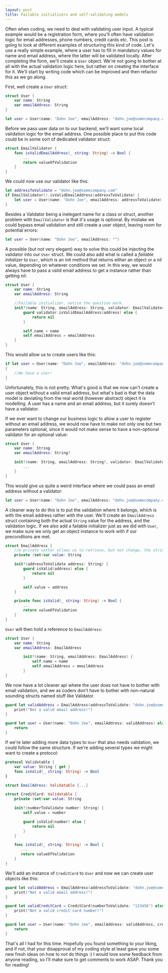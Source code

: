 ```yaml
---
layout: post
title: Failable initializers and self-validating models
---
```


Often when coding, we need to deal with validating user input. A typical example would be a registration form, where you'll often have validation logic for email addresses, phone numbers, credit cards etc. This post is going to look at different examples of structuring this kind of code. Let's use a really simple example, where a user has to fill in mandatory values for name and email address, where the latter will be validated locally. After completing the form, we'll create a ```User``` object. We're not going to bother at all with the actual validation logic here, but rather on creating the interface for it. We'll start by writing code which can be improved and then refactor this as we go along.

First, well create a ```User``` struct:

```swift
struct User {
    var name: String
    var emailAddress: String
}

let user = User(name: "Dohn Joe", emailAddress: "dohn.joe@somecompany.com")
```

Before we pass user data on to our backend, we'll want some local validation logic for the email address. One possible place to put this code could be in some sort of dedicated validator struct:

```swift
struct EmailValidator {
    func isValidEmailAddress(_ string: String) -> Bool {
        ...
        return valueOfValidation
    }
}
```

We could now use our validator like this:

```swift
let addressToValidate = "dohn.joe@somecompany.com"
if EmailValidator().isValidEmailAddress(addressToValidate) {
    let user = User(name: "Dohn Joe", emailAddress: addressToValidate)
}
```

Besides a Validator being a inelegant name for a class or struct, another problem with ```EmailValidator``` is that it's usage is optional. By mistake we could bypass email validation and still create a user object, leaving room for potential errors:

```swift
let user = User(name: "Dohn Joe", emailAddress: "")
```

A possible (but not very elegant) way to solve this could be injecting the validator into our ```User``` struct. We could also add what is called a *failable initalizer* to ```User```, which is an init method that returns either an object or a nil value, depending on whatever conditions we set. In this way, we would always have to pass a valid email address to get a instance rather than getting nil:

```swift
struct User {
    var name: String
    var emailAddress: String

    //Failable initializer, notice the question mark
    init?(name: String, emailAddress: String, validator: EmailValidator) {
        guard validator.isValidEmailAddress(address) else {
            return nil
        }

        self.name = name
        self.emailAddress = emailAddress
    }
}
```

This would allow us to create users like this:

```swift
if let user = User(name: "Dohn Joe", emailAddress: "dohn.joe@somecompany.com", validator: EmailValidator())
{
    //We have a user!
}
```

Unfortunately, this is not pretty. What's good is that we now can't create a user object without a valid email address, but what's bad is that the data model is deviating from the real world (however abstract) object it is modelling. A user has a name and an email address, but it surely doesn't have a validator.

If we ever want to change our business logic to allow a user to register without an email address, we would now have to make not only one but two parameters optional, since it would not make sense to have a non-optional validator for an optional value:

```swift
struct User {
    var name: String
    var emailAddress: String?

    init?(name: String, emailAddress: String?, validator: EmailValidator?) {
        ...
    }
}
```

This would give us quite a weird interface where we could pass an email address without a validator:

```swift
let user = User(name: "Dohn Joe", emailAddress: "dohn.joe@somecompany.com", validator: nil)
```


A cleaner way to do this is to put the validation where it belongs, which is with the email address rather with the user. We'll create an ```EmailAddress``` struct containing both the actual ```String``` value for the address, and the validation logic. If we also add a failable initializer just as we did with ```User```, we make sure we only get an object instance to work with if our precondtions are met.

```swift
struct EmailAddress {
    //A private setter allows us to retrieve, but not change, the string value from outside our struct
    private (set)var value: String

    init?(addressToValidate address: String) {
        guard isValid(address) else {
            return nil
        }

        self.value = address
    }

    private func isValid(_ string: String) -> Bool {
        ...
        return valueOfValidation
    }
}
```

```User``` will then hold a reference to ```EmailAddress```:

```swift
struct User {
    var name: String
    var emailAddress: EmailAddress

        init?(name: String, emailAddress: EmailAddress) {
            self.name = name
            self.emailAddress = emailAddress
        }
}
```

We now have a lot cleaner api where the user does not have to bother with email validation, and we as coders don't have to bother with non-natural sounding structs named stuff like Validator.

```swift
guard let validAddress = EmailAddress(addressToValidate: "dohn.joe@somecompany.com") else {
    print("Not a valid email address!")
}

guard let user = User(name: "Dohn Joe", emailAddress: validAddress) else {
    return
}
```

If we're later adding more data types to ```User``` that also needs validation, we could follow the same structure. If we're adding several types we might want to create a protocol:

```swift
protocol Validatable {
    var value: String { get }
    func isValid(_ string: String) -> Bool
}

struct EmailAdress: Validatable {...}

struct CreditCard: Validatable {
    private (set)var value: String

    init?(numberToValidate number: String) {
        self.value = number

        guard isValid(number) else {
            return nil
        }
    }

    func isValid(_ string: String) -> Bool {
       ...
       return valueOfValidation
    }
}
```

We'll add an instance of ```CreditCard``` to ```User``` and now we can create user objects like this:

```swift
guard let validAddress = EmailAddress(addressToValidate: "dohn.joe@somecompany.com") else {
    print("Not a valid email address!")
}

guard let validCreditCard = CreditCard(numberToValidate: "123456") else {
    print("Not a valid credit card number!")
}

guard let user = User(name: "Dohn Joe", emailAddress: validAddress, creditCard: validCreditCard) else {
    return
}
```

That's all I had for this time. Hopefully you found something to your liking, and if not, that your disapproval of my coding style at least gave you some new fresh ideas on how to *not* do things :) I would love some feedback from anyone reading, so I'll make sure to get comments to work ASAP. Thank you for reading!
